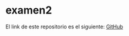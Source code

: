 # examen2

El link de este repositorio es el siguiente: [GitHub](https://github.com/joseluis031/examen2.git)
